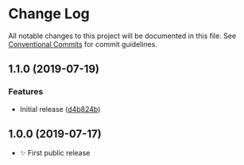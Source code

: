 # Change Log

All notable changes to this project will be documented in this file.
See [Conventional Commits](https://conventionalcommits.org) for commit guidelines.

## 1.1.0 (2019-07-19)

### Features

- Initial release ([d4b824b](https://gitlab.com/codsen/codsen/commit/d4b824b))

## 1.0.0 (2019-07-17)

- ✨ First public release
